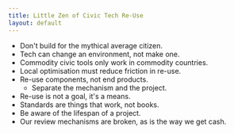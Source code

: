 ```yaml
---
title: Little Zen of Civic Tech Re-Use
layout: default
---
```


* Don't build for the mythical average citizen.
* Tech can change an environment, not make one.
* Commodity civic tools only work in commodity countries.
* Local optimisation must reduce friction in re-use.
* Re-use components, not end products.
    * Separate the mechanism and the project.
* Re-use is not a goal, it's a means.
* Standards are things that work, not books.
* Be aware of the lifespan of a project.
* Our review mechanisms are broken, as is the way we get cash.
